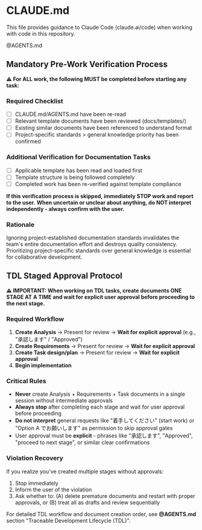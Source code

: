 # CLAUDE.md

This file provides guidance to Claude Code (claude.ai/code) when working with code in this repository.

@AGENTS.md

## Mandatory Pre-Work Verification Process

**⚠️ For ALL work, the following MUST be completed before starting any task:**

### Required Checklist
- [ ] CLAUDE.md/AGENTS.md have been re-read
- [ ] Relevant template documents have been reviewed (docs/templates/)
- [ ] Existing similar documents have been referenced to understand format
- [ ] Project-specific standards > general knowledge priority has been confirmed

### Additional Verification for Documentation Tasks
- [ ] Applicable template has been read and loaded first
- [ ] Template structure is being followed completely
- [ ] Completed work has been re-verified against template compliance

**If this verification process is skipped, immediately STOP work and report to the user.**
**When uncertain or unclear about anything, do NOT interpret independently - always confirm with the user.**

### Rationale
Ignoring project-established documentation standards invalidates the team's entire documentation effort and destroys quality consistency. Prioritizing project-specific standards over general knowledge is essential for collaborative development.

## TDL Staged Approval Protocol

**⚠️ IMPORTANT: When working on TDL tasks, create documents ONE STAGE AT A TIME and wait for explicit user approval before proceeding to the next stage.**

### Required Workflow

1. **Create Analysis** → Present for review → **Wait for explicit approval** (e.g., "承認します" / "Approved")
2. **Create Requirements** → Present for review → **Wait for explicit approval**
3. **Create Task design/plan** → Present for review → **Wait for explicit approval**
4. **Begin implementation**

### Critical Rules

- **Never** create Analysis + Requirements + Task documents in a single session without intermediate approvals
- **Always stop** after completing each stage and wait for user approval before proceeding
- **Do not interpret** general requests like "着手してください" (start work) or "Option A でお願いします" as permission to skip approval gates
- User approval must be **explicit** - phrases like "承認します", "Approved", "proceed to next stage", or similar clear confirmations

### Violation Recovery

If you realize you've created multiple stages without approvals:
1. Stop immediately
2. Inform the user of the violation
3. Ask whether to: (A) delete premature documents and restart with proper approvals, or (B) treat all as drafts and review sequentially

For detailed TDL workflow and document creation order, see **@AGENTS.md** section "Traceable Development Lifecycle (TDL)".
